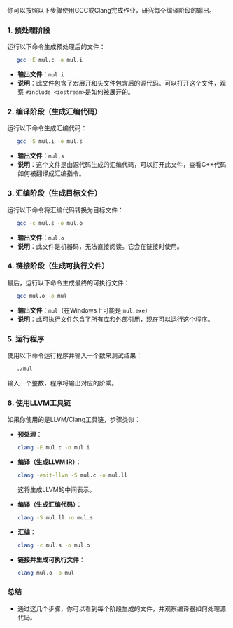 你可以按照以下步骤使用GCC或Clang完成作业，研究每个编译阶段的输出。

### 1. **预处理阶段**

   运行以下命令生成预处理后的文件：

```bash
   gcc -E mul.c -o mul.i
```

- **输出文件**：`mul.i`
- **说明**：此文件包含了宏展开和头文件包含后的源代码。可以打开这个文件，观察 `#include <iostream>`是如何被展开的。

### 2. **编译阶段（生成汇编代码）**

   运行以下命令生成汇编代码：

```bash
   gcc -S mul.i -o mul.s
```

- **输出文件**：`mul.s`
- **说明**：这个文件是由源代码生成的汇编代码，可以打开此文件，查看C++代码如何被翻译成汇编指令。

### 3. **汇编阶段（生成目标文件）**

   运行以下命令将汇编代码转换为目标文件：

```bash
   gcc -c mul.s -o mul.o
```

- **输出文件**：`mul.o`
- **说明**：此文件是机器码，无法直接阅读。它会在链接时使用。

### 4. **链接阶段（生成可执行文件）**

   最后，运行以下命令生成最终的可执行文件：

```bash
   gcc mul.o -o mul
```

- **输出文件**：`mul`（在Windows上可能是 `mul.exe`）
- **说明**：此可执行文件包含了所有库和外部引用，现在可以运行这个程序。

### 5. **运行程序**

   使用以下命令运行程序并输入一个数来测试结果：

```bash
   ./mul
```

   输入一个整数，程序将输出对应的阶乘。

### 6. **使用LLVM工具链**

   如果你使用的是LLVM/Clang工具链，步骤类似：

- **预处理**：
  ```bash
  clang -E mul.c -o mul.i
  ```
- **编译（生成LLVM IR）**：
  ```bash
  clang -emit-llvm -S mul.c -o mul.ll
  ```

  这将生成LLVM的中间表示。
- **编译（生成汇编代码）**：
  ```bash
  clang -S mul.ll -o mul.s
  ```
- **汇编**：
  ```bash
  clang -c mul.s -o mul.o
  ```
- **链接并生成可执行文件**：
  ```bash
  clang mul.o -o mul
  ```

### 总结

- 通过这几个步骤，你可以看到每个阶段生成的文件，并观察编译器如何处理源代码。
